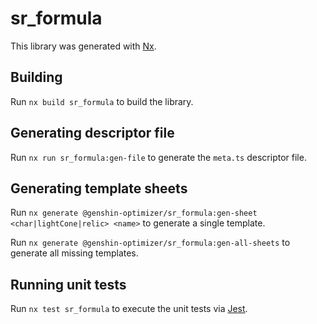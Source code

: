 # sr_formula

This library was generated with [Nx](https://nx.dev).

## Building

Run `nx build sr_formula` to build the library.

## Generating descriptor file

Run `nx run sr_formula:gen-file` to generate the `meta.ts` descriptor file.

## Generating template sheets

Run `nx generate @genshin-optimizer/sr_formula:gen-sheet <char|lightCone|relic> <name>` to generate a single template.

Run `nx generate @genshin-optimizer/sr_formula:gen-all-sheets` to generate all missing templates.

## Running unit tests

Run `nx test sr_formula` to execute the unit tests via [Jest](https://jestjs.io).
